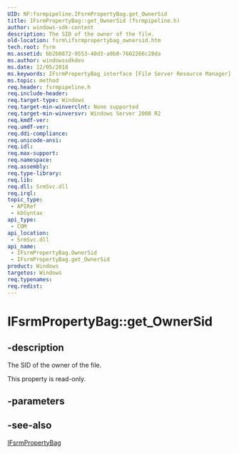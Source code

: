 ```yaml
---
UID: NF:fsrmpipeline.IFsrmPropertyBag.get_OwnerSid
title: IFsrmPropertyBag::get_OwnerSid (fsrmpipeline.h)
author: windows-sdk-content
description: The SID of the owner of the file.
old-location: fsrm\ifsrmpropertybag_ownersid.htm
tech.root: fsrm
ms.assetid: bb2b0872-9553-40d3-a9b0-7602266c28da
ms.author: windowssdkdev
ms.date: 12/05/2018
ms.keywords: IFsrmPropertyBag interface [File Server Resource Manager],OwnerSid property, IFsrmPropertyBag.OwnerSid, IFsrmPropertyBag.get_OwnerSid, IFsrmPropertyBag::OwnerSid, IFsrmPropertyBag::get_OwnerSid, OwnerSid property [File Server Resource Manager], OwnerSid property [File Server Resource Manager],IFsrmPropertyBag interface, fs.ifsrmpropertybag_ownersid, fsrm.ifsrmpropertybag_ownersid, fsrmpipeline/IFsrmPropertyBag::OwnerSid, fsrmpipeline/IFsrmPropertyBag::get_OwnerSid, get_OwnerSid
ms.topic: method
req.header: fsrmpipeline.h
req.include-header: 
req.target-type: Windows
req.target-min-winverclnt: None supported
req.target-min-winversvr: Windows Server 2008 R2
req.kmdf-ver: 
req.umdf-ver: 
req.ddi-compliance: 
req.unicode-ansi: 
req.idl: 
req.max-support: 
req.namespace: 
req.assembly: 
req.type-library: 
req.lib: 
req.dll: SrmSvc.dll
req.irql: 
topic_type:
 - APIRef
 - kbSyntax
api_type:
 - COM
api_location:
 - SrmSvc.dll
api_name:
 - IFsrmPropertyBag.OwnerSid
 - IFsrmPropertyBag.get_OwnerSid
product: Windows
targetos: Windows
req.typenames: 
req.redist: 
---
```


# IFsrmPropertyBag::get_OwnerSid


## -description


The SID of the owner of the file.

This property is read-only.


## -parameters


## -see-also




<a href="https://msdn.microsoft.com/237f024d-2b1d-45d5-a63d-c530426278e6">IFsrmPropertyBag</a>
 

 


